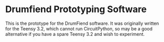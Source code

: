 # Drumfiend Prototyping Software

This is the prototype for the DrumFiend software. It was originally written for the Teensy 3.2, which cannot run CircuitPython, so may be a good alternative if you have a spare Teensy 3.2 and wish to experiment.












































